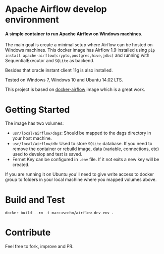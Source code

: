 # Apache Airflow develop environment
#### A simple container to run Apache Airflow on Windows machines.

The main goal is create a minimal setup where Airflow can be hosted on Windows machines. This docker image has Airflow 1.9 installed using `pip install apache-airflow[crypto,postgres,hive,jdbc]` and running with SequentialExecutor and `SQLite` as backend.

Besides that oracle instant client 11g is also installed.

Tested on Windows 7, Windows 10 and Ubuntu 14.02 LTS.

This project is based on [docker-airflow](https://github.com/puckel/docker-airflow) image which is a great work.

# Getting Started
The image has two volumes:
- `usr/local/airflow/dags`: Should be mapped to the dags directory in your host machine.
- `usr/local/airflow/db`: Used to store `SQLite` database. If you need to remove the container or rebuild image, data (variable, connections, etc) used to develop and test is saved. 
- Fernet Key can be configured in `.env` file. If it not exits a new key will be created.

If you are running it on Ubuntu you'll need to give write access to docker group to folders in your local machine where you mapped volumes above. 

# Build and Test
```
docker build --rm -t marcusrehm/airflow-dev-env .
```

# Contribute
Feel free to fork, improve and PR.